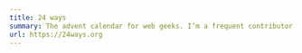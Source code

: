 ```yaml
---
title: 24 ways
summary: The advent calendar for web geeks. I’m a frequent contributor and [redesigned the site in 2013](/2013/12/redesigning_24_ways).
url: https://24ways.org
---
```

